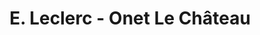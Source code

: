 ---
title: "E. Leclerc - Onet Le Château"
url: /onet-le-chateau/e-leclerc-onet-le-chateau/
shop: supermarché
---